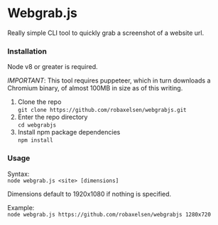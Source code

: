 # Webgrab.js

Really simple CLI tool to quickly grab a screenshot of a website url.

### Installation

Node v8 or greater is required.

*IMPORTANT*: This tool requires puppeteer, which in turn downloads a Chromium
binary, of almost 100MB in size as of this writing.

1. Clone the repo  
`git clone https://github.com/robaxelsen/webgrabjs.git`
1. Enter the repo directory  
`cd webgrabjs`
1. Install npm package dependencies  
`npm install`

### Usage

Syntax:  
`node webgrab.js <site> [dimensions]`

Dimensions default to 1920x1080 if nothing is specified.

Example:  
`node webgrab.js https://github.com/robaxelsen/webgrabjs 1280x720`
